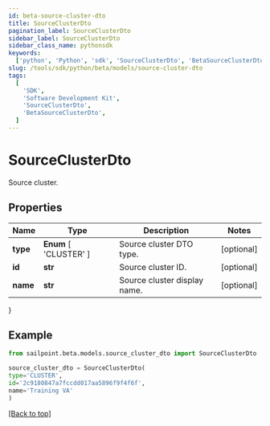 ```yaml
---
id: beta-source-cluster-dto
title: SourceClusterDto
pagination_label: SourceClusterDto
sidebar_label: SourceClusterDto
sidebar_class_name: pythonsdk
keywords:
  ['python', 'Python', 'sdk', 'SourceClusterDto', 'BetaSourceClusterDto']
slug: /tools/sdk/python/beta/models/source-cluster-dto
tags:
  [
    'SDK',
    'Software Development Kit',
    'SourceClusterDto',
    'BetaSourceClusterDto',
  ]
---
```


# SourceClusterDto

Source cluster.

## Properties

| Name | Type | Description | Notes |
| --- | --- | --- | --- |
| **type** | **Enum** [ 'CLUSTER' ] | Source cluster DTO type. | [optional] |
| **id** | **str** | Source cluster ID. | [optional] |
| **name** | **str** | Source cluster display name. | [optional] |

}

## Example

```python
from sailpoint.beta.models.source_cluster_dto import SourceClusterDto

source_cluster_dto = SourceClusterDto(
type='CLUSTER',
id='2c9180847a7fccdd017aa5896f9f4f6f',
name='Training VA'
)

```

[[Back to top]](#)
